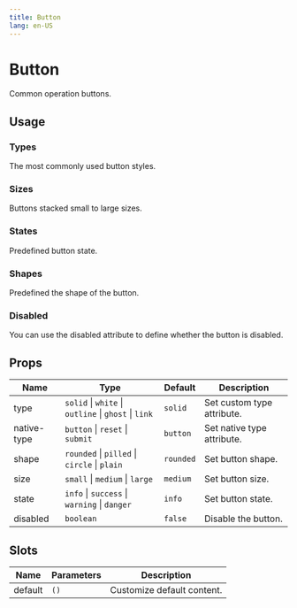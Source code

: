 ```yaml
---
title: Button
lang: en-US
---
```


# Button

Common operation buttons.

## Usage

### Types

The most commonly used button styles.

<demo src="../../../example/button/types.vue"></demo>

### Sizes

Buttons stacked small to large sizes.

<demo src="../../../example/button/sizes.vue"></demo>

### States

Predefined button state.

<demo src="../../../example/button/states.vue"></demo>

### Shapes

Predefined the shape of the button.

<demo src="../../../example/button/shapes.vue"></demo>

### Disabled

You can use the disabled attribute to define whether the button is disabled.

<demo src="../../../example/button/disabled.vue"></demo>

## Props

| Name        | Type                                                 | Default   | Description                |
| ----------- | ---------------------------------------------------- | --------- | -------------------------- |
| type        | `solid` \| `white` \| `outline` \| `ghost` \| `link` | `solid`   | Set custom type attribute. |
| native-type | `button` \| `reset` \| `submit`                      | `button`  | Set native type attribute. |
| shape       | `rounded` \| `pilled` \| `circle` \| `plain`         | `rounded` | Set button shape.          |
| size        | `small` \| `medium` \| `large`                       | `medium`  | Set button size.           |
| state       | `info` \| `success` \| `warning` \| `danger`         | `info`    | Set button state.          |
| disabled    | `boolean`                                            | `false`   | Disable the button.        |

## Slots

| Name    | Parameters | Description                |
| ------- | ---------- | -------------------------- |
| default | `()`       | Customize default content. |
